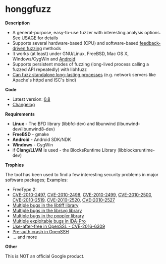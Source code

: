 # honggfuzz #

**Description**

  * A general-purpose, easy-to-use fuzzer with interesting analysis options. See [USAGE](https://github.com/google/honggfuzz/blob/master/docs/USAGE.md) for details
  * Supports several hardware-based (CPU) and software-based [feedback-driven fuzzing](https://github.com/google/honggfuzz/blob/master/docs/FeedbackDrivenFuzzing.md) methods
  * It works (at least) under GNU/Linux, FreeBSD, Mac OS X, Windows/CygWin and [Android](https://github.com/google/honggfuzz/blob/master/docs/Android.md)
  * Supports persistent modes of fuzzing (long-lived process calling a fuzzed API repeatedly) with libhfuzz
  * [Can fuzz standalone long-lasting processes](https://github.com/google/honggfuzz/blob/master/docs/AttachingToPid.md) (e.g. network servers like Apache's httpd and ISC's bind)

**Code**

  * Latest version: [0.8](https://github.com/google/honggfuzz/releases/tag/0.8)
  * [Changelog](https://github.com/google/honggfuzz/blob/master/CHANGELOG)

**Requirements**

  * **Linux** - The BFD library (libbfd-dev) and libunwind (libunwind-dev/libunwind8-dev)
  * **FreeBSD** - gmake
  * **Android** - Android SDK/NDK
  * **Windows** - CygWin
  * if **Clang/LLVM** is used - the BlocksRuntime Library (libblocksruntime-dev)

**Trophies**

The tool has been used to find a few interesting security problems in major software packages; Examples:

  * FreeType 2:
   * [CVE-2010-2497](https://bugzilla.redhat.com/show_bug.cgi?id=CVE-2010-2497), [CVE-2010-2498](https://bugzilla.redhat.com/show_bug.cgi?id=CVE-2010-2498), [CVE-2010-2499](https://bugzilla.redhat.com/show_bug.cgi?id=CVE-2010-2499), [CVE-2010-2500](https://bugzilla.redhat.com/show_bug.cgi?id=CVE-2010-2500), [CVE-2010-2519](https://bugzilla.redhat.com/show_bug.cgi?id=CVE-2010-2519), [CVE-2010-2520](https://bugzilla.redhat.com/show_bug.cgi?id=CVE-2010-2520), [CVE-2010-2527](https://bugzilla.redhat.com/show_bug.cgi?id=CVE-2010-2527)
  * [Multiple bugs in the libtiff library](http://bugzilla.maptools.org/buglist.cgi?query_format=advanced;emailreporter1=1;email1=robert@swiecki.net;product=libtiff;emailtype1=substring)
  * [Multiple bugs in the librsvg library](https://bugzilla.gnome.org/buglist.cgi?query_format=advanced;emailreporter1=1;email1=robert%40swiecki.net;product=librsvg;emailtype1=substring)
  * [Multiple bugs in the poppler library](http://lists.freedesktop.org/archives/poppler/2010-November/006726.html)
  * [Multiple exploitable bugs in IDA-Pro](https://www.hex-rays.com/bugbounty.shtml)
  * [Use-after-free in OpenSSL - CVE-2016-6309](https://www.openssl.org/news/secadv/20160926.txt)
  * [Pre-auth crash in OpenSSH](https://anongit.mindrot.org/openssh.git/commit/?id=28652bca29046f62c7045e933e6b931de1d16737)
  * ... and more

**Other**

This is NOT an official Google product.
